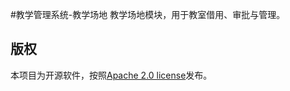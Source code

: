 #教学管理系统-教学场地
教学场地模块，用于教室借用、审批与管理。

## 版权
本项目为开源软件，按照[Apache 2.0 license](http://www.apache.org/licenses/LICENSE-2.0.html)发布。